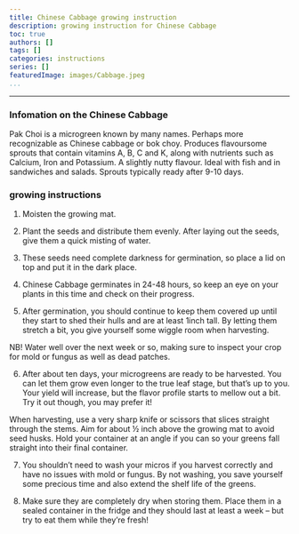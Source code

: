 ```yaml
---
title: Chinese Cabbage growing instruction
description: growing instruction for Chinese Cabbage
toc: true
authors: []
tags: []
categories: instructions
series: []
featuredImage: images/Cabbage.jpeg
...
```

---

### Infomation on the Chinese Cabbage

Pak Choi is a microgreen known by many names. Perhaps more recognizable as Chinese cabbage or bok choy.
Produces flavoursome sprouts that contain vitamins A, B, C and K, along with nutrients such as Calcium, Iron and Potassium. A slightly nutty flavour. Ideal with fish and in sandwiches and salads. Sprouts typically ready after 9-10 days.

### growing instructions

1. Moisten the growing mat.

2. Plant the seeds and distribute them evenly. After laying out the seeds, give them a quick misting of water.

3. These seeds need complete darkness for germination, so place a lid on top and put it in the dark place.

4. Chinese Cabbage germinates in 24-48 hours, so keep an eye on your plants in this time and check on their progress.

5. After germination, you should continue to keep them covered up until they start to shed their hulls and are at least 1inch tall. By letting them stretch a bit, you give yourself some wiggle room when harvesting.

NB! Water well over the next week or so, making sure to inspect your crop for mold or fungus as well as dead patches.

6. After about ten days, your microgreens are ready to be harvested. You can let them grow even longer to the true leaf stage, but that’s up to you. Your yield will increase, but the flavor profile starts to mellow out a bit. Try it out though, you may prefer it!

When harvesting, use a very sharp knife or scissors that slices straight through the stems. Aim for about ½ inch above the growing mat to avoid seed husks. Hold your container at an angle if you can so your greens fall straight into their final container.

7. You shouldn’t need to wash your micros if you harvest correctly and have no issues with mold or fungus. By not washing, you save yourself some precious time and also extend the shelf life of the greens.

8. Make sure they are completely dry when storing them. Place them in a sealed container in the fridge and they should last at least a week – but try to eat them while they’re fresh!​

